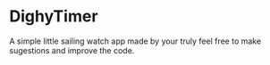 # DighyTimer
A simple little sailing watch app made by your truly feel free to make sugestions and improve the code.

